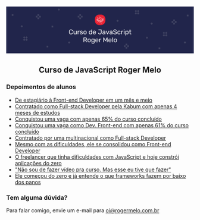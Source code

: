 ![](assets/banner-cjrm-readme.jpg)

<h2 align="center">
  Curso de JavaScript Roger Melo
</h2>

### Depoimentos de alunos

- [De estagiário à Front-end Developer em um mês e meio](https://youtu.be/IvG47ce4kz0)
- [Contratado como Full-stack Developer pela Kabum com apenas 4 meses de estudos](https://youtu.be/8nwGTNKa6gM)
- [Conquistou uma vaga com apenas 65% do curso concluído](https://drive.google.com/file/d/1e1M018usvoQg0r4GmBL6t4xf-L6wSp1c/view?usp=sharing)
- [Conquistou uma vaga como Dev. Front-end com apenas 61% do curso concluído](https://drive.google.com/file/d/149B7RoLwNoKveTpCa1_tGa3GEs1VMBi2/view?usp=sharing)
- [Contratado por uma multinacional como Full-stack Developer](https://drive.google.com/file/d/1WQwzElmTwlZgvhLz8zf1pi-ZStjGb2Fh/view?usp=sharing)
- [Mesmo com as dificuldades, ele se consolidou como Front-end Developer](https://youtu.be/eBAav-o49vo)
- [O freelancer que tinha dificuldades com JavaScript e hoje constrói aplicações do zero](https://youtu.be/ohS6JsCmYys)
- ["Não sou de fazer vídeo pra curso. Mas esse eu tive que fazer"](https://youtu.be/tJ1hZGb0aOY)
- [Ele começou do zero e já entende o que frameworks fazem por baixo dos panos](https://youtu.be/oaANN2qb8dw)

### Tem alguma dúvida?

Para falar comigo, envie um e-mail para oi@rogermelo.com.br
